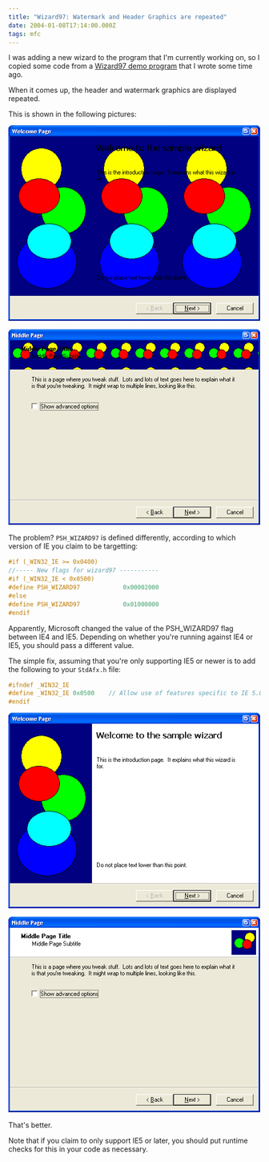 ```yaml
---
title: "Wizard97: Watermark and Header Graphics are repeated"
date: 2004-01-08T17:14:00.000Z
tags: mfc
---
```

I was adding a new wizard to the program that I'm currently working on, so I copied some code from a [Wizard97 demo program](/node/view/214) that I wrote some time ago.

When it comes up, the header and watermark graphics are displayed repeated.

This is shown in the following pictures:

![](/images/2004/2004-01-08-wizard97-watermark-and-header-graphics-are-repeated/ce6a83801bd16839db16c54b3188c904-27.png)

![](/images/2004/2004-01-08-wizard97-watermark-and-header-graphics-are-repeated/58b05661d2f05bdcc20646c386a1b45d-26.png)

The problem? `PSH_WIZARD97` is defined differently, according to which version of IE you claim to be targetting:

```c
#if (_WIN32_IE >= 0x0400)
//----- New flags for wizard97 -----------
#if (_WIN32_IE < 0x0500)
#define PSH_WIZARD97            0x00002000
#else
#define PSH_WIZARD97            0x01000000
#endif
```

Apparently, Microsoft changed the value of the PSH_WIZARD97 flag between IE4 and IE5\. Depending on whether you're running against IE4 or IE5, you should pass a different value.

The simple fix, assuming that you're only supporting IE5 or newer is to add the following to your `StdAfx.h` file:

```c
#ifndef _WIN32_IE
#define _WIN32_IE 0x0500	// Allow use of features specific to IE 5.0 or later.
#endif
```

![](/images/2004/2004-01-08-wizard97-watermark-and-header-graphics-are-repeated/ee21e3d40ae5d0ec3a103a3630d9c321-29.png)

![](/images/2004/2004-01-08-wizard97-watermark-and-header-graphics-are-repeated/32c517fe7d65b567370d8289097a7380-28.png)

That's better.

Note that if you claim to only support IE5 or later, you should put runtime checks for this in your code as necessary.
